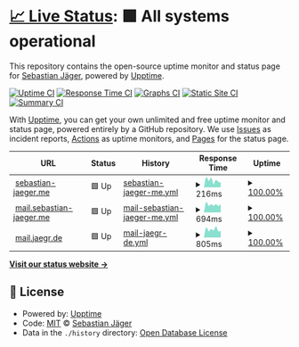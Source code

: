 # [📈 Live Status](https://status.sebastian-jaeger.me): <!--live status--> **🟩 All systems operational**

This repository contains the open-source uptime monitor and status page for [Sebastian Jäger](https://sebastian-jaeger.me), powered by [Upptime](https://github.com/upptime/upptime).

[![Uptime CI](https://github.com/se-jaeger/uptime/workflows/Uptime%20CI/badge.svg)](https://github.com/se-jaeger/uptime/actions?query=workflow%3A%22Uptime+CI%22)
[![Response Time CI](https://github.com/se-jaeger/uptime/workflows/Response%20Time%20CI/badge.svg)](https://github.com/se-jaeger/uptime/actions?query=workflow%3A%22Response+Time+CI%22)
[![Graphs CI](https://github.com/se-jaeger/uptime/workflows/Graphs%20CI/badge.svg)](https://github.com/se-jaeger/uptime/actions?query=workflow%3A%22Graphs+CI%22)
[![Static Site CI](https://github.com/se-jaeger/uptime/workflows/Static%20Site%20CI/badge.svg)](https://github.com/se-jaeger/uptime/actions?query=workflow%3A%22Static+Site+CI%22)
[![Summary CI](https://github.com/se-jaeger/uptime/workflows/Summary%20CI/badge.svg)](https://github.com/se-jaeger/uptime/actions?query=workflow%3A%22Summary+CI%22)

With [Upptime](https://upptime.js.org), you can get your own unlimited and free uptime monitor and status page, powered entirely by a GitHub repository. We use [Issues](https://github.com/se-jaeger/uptime/issues) as incident reports, [Actions](https://github.com/se-jaeger/uptime/actions) as uptime monitors, and [Pages](https://status.sebastian-jaeger.me) for the status page.

<!--start: status pages-->
<!-- This summary is generated by Upptime (https://github.com/upptime/upptime) -->
<!-- Do not edit this manually, your changes will be overwritten -->
<!-- prettier-ignore -->
| URL | Status | History | Response Time | Uptime |
| --- | ------ | ------- | ------------- | ------ |
| <img alt="" src="https://icons.duckduckgo.com/ip3/sebastian-jaeger.me.ico" height="13"> [sebastian-jaeger.me](https://sebastian-jaeger.me) | 🟩 Up | [sebastian-jaeger-me.yml](https://github.com/se-jaeger/uptime/commits/HEAD/history/sebastian-jaeger-me.yml) | <details><summary><img alt="Response time graph" src="./graphs/sebastian-jaeger-me/response-time-week.png" height="20"> 216ms</summary><br><a href="https://status.sebastian-jaeger.me/history/sebastian-jaeger-me"><img alt="Response time 223" src="https://img.shields.io/endpoint?url=https%3A%2F%2Fraw.githubusercontent.com%2Fse-jaeger%2Fuptime%2FHEAD%2Fapi%2Fsebastian-jaeger-me%2Fresponse-time.json"></a><br><a href="https://status.sebastian-jaeger.me/history/sebastian-jaeger-me"><img alt="24-hour response time 221" src="https://img.shields.io/endpoint?url=https%3A%2F%2Fraw.githubusercontent.com%2Fse-jaeger%2Fuptime%2FHEAD%2Fapi%2Fsebastian-jaeger-me%2Fresponse-time-day.json"></a><br><a href="https://status.sebastian-jaeger.me/history/sebastian-jaeger-me"><img alt="7-day response time 216" src="https://img.shields.io/endpoint?url=https%3A%2F%2Fraw.githubusercontent.com%2Fse-jaeger%2Fuptime%2FHEAD%2Fapi%2Fsebastian-jaeger-me%2Fresponse-time-week.json"></a><br><a href="https://status.sebastian-jaeger.me/history/sebastian-jaeger-me"><img alt="30-day response time 252" src="https://img.shields.io/endpoint?url=https%3A%2F%2Fraw.githubusercontent.com%2Fse-jaeger%2Fuptime%2FHEAD%2Fapi%2Fsebastian-jaeger-me%2Fresponse-time-month.json"></a><br><a href="https://status.sebastian-jaeger.me/history/sebastian-jaeger-me"><img alt="1-year response time 223" src="https://img.shields.io/endpoint?url=https%3A%2F%2Fraw.githubusercontent.com%2Fse-jaeger%2Fuptime%2FHEAD%2Fapi%2Fsebastian-jaeger-me%2Fresponse-time-year.json"></a></details> | <details><summary><a href="https://status.sebastian-jaeger.me/history/sebastian-jaeger-me">100.00%</a></summary><a href="https://status.sebastian-jaeger.me/history/sebastian-jaeger-me"><img alt="All-time uptime 99.99%" src="https://img.shields.io/endpoint?url=https%3A%2F%2Fraw.githubusercontent.com%2Fse-jaeger%2Fuptime%2FHEAD%2Fapi%2Fsebastian-jaeger-me%2Fuptime.json"></a><br><a href="https://status.sebastian-jaeger.me/history/sebastian-jaeger-me"><img alt="24-hour uptime 100.00%" src="https://img.shields.io/endpoint?url=https%3A%2F%2Fraw.githubusercontent.com%2Fse-jaeger%2Fuptime%2FHEAD%2Fapi%2Fsebastian-jaeger-me%2Fuptime-day.json"></a><br><a href="https://status.sebastian-jaeger.me/history/sebastian-jaeger-me"><img alt="7-day uptime 100.00%" src="https://img.shields.io/endpoint?url=https%3A%2F%2Fraw.githubusercontent.com%2Fse-jaeger%2Fuptime%2FHEAD%2Fapi%2Fsebastian-jaeger-me%2Fuptime-week.json"></a><br><a href="https://status.sebastian-jaeger.me/history/sebastian-jaeger-me"><img alt="30-day uptime 100.00%" src="https://img.shields.io/endpoint?url=https%3A%2F%2Fraw.githubusercontent.com%2Fse-jaeger%2Fuptime%2FHEAD%2Fapi%2Fsebastian-jaeger-me%2Fuptime-month.json"></a><br><a href="https://status.sebastian-jaeger.me/history/sebastian-jaeger-me"><img alt="1-year uptime 99.99%" src="https://img.shields.io/endpoint?url=https%3A%2F%2Fraw.githubusercontent.com%2Fse-jaeger%2Fuptime%2FHEAD%2Fapi%2Fsebastian-jaeger-me%2Fuptime-year.json"></a></details>
| <img alt="" src="https://icons.duckduckgo.com/ip3/mail.sebastian-jaeger.me.ico" height="13"> [mail.sebastian-jaeger.me](https://mail.sebastian-jaeger.me) | 🟩 Up | [mail-sebastian-jaeger-me.yml](https://github.com/se-jaeger/uptime/commits/HEAD/history/mail-sebastian-jaeger-me.yml) | <details><summary><img alt="Response time graph" src="./graphs/mail-sebastian-jaeger-me/response-time-week.png" height="20"> 694ms</summary><br><a href="https://status.sebastian-jaeger.me/history/mail-sebastian-jaeger-me"><img alt="Response time 1104" src="https://img.shields.io/endpoint?url=https%3A%2F%2Fraw.githubusercontent.com%2Fse-jaeger%2Fuptime%2FHEAD%2Fapi%2Fmail-sebastian-jaeger-me%2Fresponse-time.json"></a><br><a href="https://status.sebastian-jaeger.me/history/mail-sebastian-jaeger-me"><img alt="24-hour response time 975" src="https://img.shields.io/endpoint?url=https%3A%2F%2Fraw.githubusercontent.com%2Fse-jaeger%2Fuptime%2FHEAD%2Fapi%2Fmail-sebastian-jaeger-me%2Fresponse-time-day.json"></a><br><a href="https://status.sebastian-jaeger.me/history/mail-sebastian-jaeger-me"><img alt="7-day response time 694" src="https://img.shields.io/endpoint?url=https%3A%2F%2Fraw.githubusercontent.com%2Fse-jaeger%2Fuptime%2FHEAD%2Fapi%2Fmail-sebastian-jaeger-me%2Fresponse-time-week.json"></a><br><a href="https://status.sebastian-jaeger.me/history/mail-sebastian-jaeger-me"><img alt="30-day response time 733" src="https://img.shields.io/endpoint?url=https%3A%2F%2Fraw.githubusercontent.com%2Fse-jaeger%2Fuptime%2FHEAD%2Fapi%2Fmail-sebastian-jaeger-me%2Fresponse-time-month.json"></a><br><a href="https://status.sebastian-jaeger.me/history/mail-sebastian-jaeger-me"><img alt="1-year response time 1114" src="https://img.shields.io/endpoint?url=https%3A%2F%2Fraw.githubusercontent.com%2Fse-jaeger%2Fuptime%2FHEAD%2Fapi%2Fmail-sebastian-jaeger-me%2Fresponse-time-year.json"></a></details> | <details><summary><a href="https://status.sebastian-jaeger.me/history/mail-sebastian-jaeger-me">100.00%</a></summary><a href="https://status.sebastian-jaeger.me/history/mail-sebastian-jaeger-me"><img alt="All-time uptime 99.80%" src="https://img.shields.io/endpoint?url=https%3A%2F%2Fraw.githubusercontent.com%2Fse-jaeger%2Fuptime%2FHEAD%2Fapi%2Fmail-sebastian-jaeger-me%2Fuptime.json"></a><br><a href="https://status.sebastian-jaeger.me/history/mail-sebastian-jaeger-me"><img alt="24-hour uptime 100.00%" src="https://img.shields.io/endpoint?url=https%3A%2F%2Fraw.githubusercontent.com%2Fse-jaeger%2Fuptime%2FHEAD%2Fapi%2Fmail-sebastian-jaeger-me%2Fuptime-day.json"></a><br><a href="https://status.sebastian-jaeger.me/history/mail-sebastian-jaeger-me"><img alt="7-day uptime 100.00%" src="https://img.shields.io/endpoint?url=https%3A%2F%2Fraw.githubusercontent.com%2Fse-jaeger%2Fuptime%2FHEAD%2Fapi%2Fmail-sebastian-jaeger-me%2Fuptime-week.json"></a><br><a href="https://status.sebastian-jaeger.me/history/mail-sebastian-jaeger-me"><img alt="30-day uptime 99.91%" src="https://img.shields.io/endpoint?url=https%3A%2F%2Fraw.githubusercontent.com%2Fse-jaeger%2Fuptime%2FHEAD%2Fapi%2Fmail-sebastian-jaeger-me%2Fuptime-month.json"></a><br><a href="https://status.sebastian-jaeger.me/history/mail-sebastian-jaeger-me"><img alt="1-year uptime 99.79%" src="https://img.shields.io/endpoint?url=https%3A%2F%2Fraw.githubusercontent.com%2Fse-jaeger%2Fuptime%2FHEAD%2Fapi%2Fmail-sebastian-jaeger-me%2Fuptime-year.json"></a></details>
| <img alt="" src="https://icons.duckduckgo.com/ip3/mail.jaegr.de.ico" height="13"> [mail.jaegr.de](https://mail.jaegr.de) | 🟩 Up | [mail-jaegr-de.yml](https://github.com/se-jaeger/uptime/commits/HEAD/history/mail-jaegr-de.yml) | <details><summary><img alt="Response time graph" src="./graphs/mail-jaegr-de/response-time-week.png" height="20"> 805ms</summary><br><a href="https://status.sebastian-jaeger.me/history/mail-jaegr-de"><img alt="Response time 998" src="https://img.shields.io/endpoint?url=https%3A%2F%2Fraw.githubusercontent.com%2Fse-jaeger%2Fuptime%2FHEAD%2Fapi%2Fmail-jaegr-de%2Fresponse-time.json"></a><br><a href="https://status.sebastian-jaeger.me/history/mail-jaegr-de"><img alt="24-hour response time 820" src="https://img.shields.io/endpoint?url=https%3A%2F%2Fraw.githubusercontent.com%2Fse-jaeger%2Fuptime%2FHEAD%2Fapi%2Fmail-jaegr-de%2Fresponse-time-day.json"></a><br><a href="https://status.sebastian-jaeger.me/history/mail-jaegr-de"><img alt="7-day response time 805" src="https://img.shields.io/endpoint?url=https%3A%2F%2Fraw.githubusercontent.com%2Fse-jaeger%2Fuptime%2FHEAD%2Fapi%2Fmail-jaegr-de%2Fresponse-time-week.json"></a><br><a href="https://status.sebastian-jaeger.me/history/mail-jaegr-de"><img alt="30-day response time 799" src="https://img.shields.io/endpoint?url=https%3A%2F%2Fraw.githubusercontent.com%2Fse-jaeger%2Fuptime%2FHEAD%2Fapi%2Fmail-jaegr-de%2Fresponse-time-month.json"></a><br><a href="https://status.sebastian-jaeger.me/history/mail-jaegr-de"><img alt="1-year response time 1004" src="https://img.shields.io/endpoint?url=https%3A%2F%2Fraw.githubusercontent.com%2Fse-jaeger%2Fuptime%2FHEAD%2Fapi%2Fmail-jaegr-de%2Fresponse-time-year.json"></a></details> | <details><summary><a href="https://status.sebastian-jaeger.me/history/mail-jaegr-de">100.00%</a></summary><a href="https://status.sebastian-jaeger.me/history/mail-jaegr-de"><img alt="All-time uptime 99.95%" src="https://img.shields.io/endpoint?url=https%3A%2F%2Fraw.githubusercontent.com%2Fse-jaeger%2Fuptime%2FHEAD%2Fapi%2Fmail-jaegr-de%2Fuptime.json"></a><br><a href="https://status.sebastian-jaeger.me/history/mail-jaegr-de"><img alt="24-hour uptime 100.00%" src="https://img.shields.io/endpoint?url=https%3A%2F%2Fraw.githubusercontent.com%2Fse-jaeger%2Fuptime%2FHEAD%2Fapi%2Fmail-jaegr-de%2Fuptime-day.json"></a><br><a href="https://status.sebastian-jaeger.me/history/mail-jaegr-de"><img alt="7-day uptime 100.00%" src="https://img.shields.io/endpoint?url=https%3A%2F%2Fraw.githubusercontent.com%2Fse-jaeger%2Fuptime%2FHEAD%2Fapi%2Fmail-jaegr-de%2Fuptime-week.json"></a><br><a href="https://status.sebastian-jaeger.me/history/mail-jaegr-de"><img alt="30-day uptime 99.91%" src="https://img.shields.io/endpoint?url=https%3A%2F%2Fraw.githubusercontent.com%2Fse-jaeger%2Fuptime%2FHEAD%2Fapi%2Fmail-jaegr-de%2Fuptime-month.json"></a><br><a href="https://status.sebastian-jaeger.me/history/mail-jaegr-de"><img alt="1-year uptime 99.94%" src="https://img.shields.io/endpoint?url=https%3A%2F%2Fraw.githubusercontent.com%2Fse-jaeger%2Fuptime%2FHEAD%2Fapi%2Fmail-jaegr-de%2Fuptime-year.json"></a></details>

<!--end: status pages-->

[**Visit our status website →**](https://status.sebastian-jaeger.me)

## 📄 License

- Powered by: [Upptime](https://github.com/upptime/upptime)
- Code: [MIT](./LICENSE) © [Sebastian Jäger](https://sebastian-jaeger.me)
- Data in the `./history` directory: [Open Database License](https://opendatacommons.org/licenses/odbl/1-0/)
